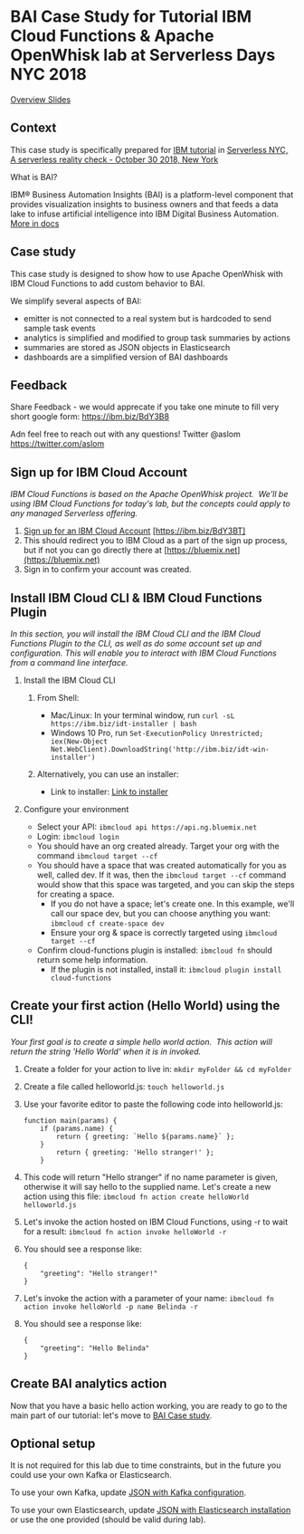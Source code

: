 #  BAI Case Study for Tutorial IBM Cloud Functions & Apache OpenWhisk lab at Serverless Days NYC 2018

<a href="https://docs.google.com/presentation/d/1zer_AC0ZgP2cJekqyLdnYKd60cQq5mVMW6oTXP_8meU/edit?usp=sharing">Overview Slides</a>

## Context

This case study is specifically prepared for 
<a href="https://www.serverlessnyc.com/ibm">IBM tutorial</a> in
<a href="https://www.serverlessnyc.com/">Serverless NYC, A serverless reality check - October 30 2018, New York</a>

What is BAI?

IBM® Business Automation Insights (BAI) is a platform-level component that provides visualization insights to business owners and that feeds a data lake to infuse artificial intelligence into IBM Digital Business Automation.
[More in docs](https://www.ibm.com/support/knowledgecenter/SSYHZ8_18.0.0/com.ibm.dba.bai/topics/con_bai_overview.html)

## Case study

This case study is designed to show how to use Apache OpenWhisk with IBM Cloud Functions to add custom behavior to BAI.

We simplify several aspects of BAI:
* emitter is not connected to a real system but is hardcoded to send sample task events
* analytics is simplified and modified to group task summaries by actions 
* summaries are stored as JSON objects in Elasticsearch
* dashboards are a simplified version of BAI dashboards

## Feedback

Share Feedback  - we would apprecate if you take one minute to fill very short google form: https://ibm.biz/BdY3B8

Adn feel free to reach out with any questions!
Twitter @aslom https://twitter.com/aslom


## Sign up for IBM Cloud Account
*IBM Cloud Functions is based on the Apache OpenWhisk project.  We'll be using IBM Cloud Functions for today's lab, but the concepts could apply to any managed Serverless offering.*

1. [Sign up for an IBM Cloud Account](https://ibm.biz/BdY3BT) [https://ibm.biz/BdY3BT]
2. This should redirect you to IBM Cloud as a part of the sign up process, but if not you can go directly there at [https://bluemix.net](https://bluemix.net)
3. Sign in to confirm your account was created.

## Install IBM Cloud CLI & IBM Cloud Functions Plugin
*In this section, you will install the IBM Cloud CLI and the IBM Cloud Functions Plugin to the CLI, as well as do some account set up and configuration. This will enable you to interact with IBM Cloud Functions from a command line interface.*

1. Install the IBM Cloud CLI 
    1. From Shell:
	    * Mac/Linux: In your terminal window, run `curl -sL https://ibm.biz/idt-installer | bash`
	    * Windows 10 Pro, run `Set-ExecutionPolicy Unrestricted; iex(New-Object Net.WebClient).DownloadString('http://ibm.biz/idt-win-installer')`

    2. Alternatively, you can use an installer:
        * Link to installer: [Link to installer](https://console.bluemix.net/docs/cli/reference/ibmcloud/download_cli.html#install_use)

2. Configure your environment
    * Select your API: `ibmcloud api https://api.ng.bluemix.net`
    * Login: `ibmcloud login`
    * You should have an org created already. Target your org with the command `ibmcloud target --cf`
    * You should have a space that was created automatically for you as well, called dev.  If it was, then the `ibmcloud target --cf` command would show that this space was targeted, and you can skip the steps for creating a space.
      * If you do not have a space; let's create one. In this example, we'll call our space dev, but you can choose anything you want: `ibmcloud cf create-space dev`
      * Ensure your org & space is correctly targeted using `ibmcloud target --cf`
    * Confirm cloud-functions plugin is installed: `ibmcloud fn` should return some help information.
        * If the plugin is not installed, install it: `ibmcloud plugin install cloud-functions`

## Create your first action (Hello World) using the CLI!
*Your first goal is to create a simple hello world action.  This action will return the string 'Hello World' when it is in invoked.*

1. Create a folder for your action to live in: `mkdir myFolder && cd myFolder`
2. Create a file called helloworld.js: `touch helloworld.js`
3. Use your favorite editor to paste the following code into helloworld.js:

	```
	function main(params) {  
		if (params.name) {    
			return { greeting: `Hello ${params.name}` };  
		}  
			return { greeting: 'Hello stranger!' };
		}
	```
4. This code will return "Hello stranger" if no name parameter is given, otherwise it will say hello to the supplied name. Let's create a new action using this file: `ibmcloud fn action create helloWorld helloworld.js`
5. Let's invoke the action hosted on IBM Cloud Functions, using -r to wait for a result: `ibmcloud fn action invoke helloWorld -r`
6. You should see a response like:

	```
	{
	    "greeting": "Hello stranger!"
	}
	```
7. Let's invoke the action with a parameter of your name: `ibmcloud fn action invoke helloWorld -p name Belinda -r`
8. You should see a response like:

	```
	{
	    "greeting": "Hello Belinda"
	}
	```

## Create BAI analytics action

Now that you have a basic hello action working, you are ready to go to the main part of our tutorial: let's move to [BAI Case study](analytics/README.md).


## Optional setup

It is not required for this lab due to time constraints, but in the future you could use your own Kafka or Elasticsearch.

To use your own Kafka, update <a href="kafka.json">JSON with Kafka configuration</a>.

To use your own Elasticsearch, update  <a href="elastic.json">JSON with Elasticsearch installation</a> or use the one provided (should be valid during lab).

